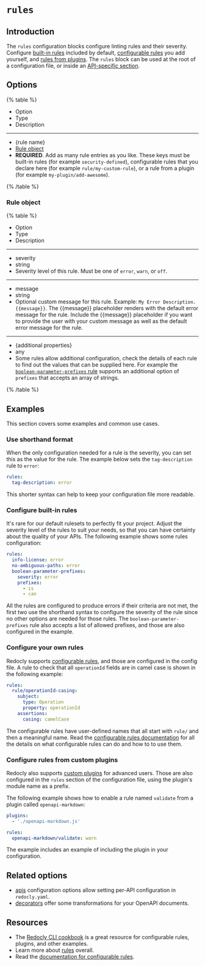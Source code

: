# `rules`

## Introduction

The `rules` configuration blocks configure linting rules and their severity.
Configure [built-in rules](../../rules/built-in-rules.md) included by default, [configurable rules](../../rules/configurable-rules.md) you add yourself, and [rules from plugins](../../custom-plugins/custom-rules.md).
The `rules` block can be used at the root of a configuration file, or inside an [API-specific section](./apis.md).

## Options

{% table %}

- Option
- Type
- Description

---

- {rule name}
- [Rule object](#rule-object)
- **REQUIRED**. Add as many rule entries as you like. These keys must be built-in rules (for example `security-defined`), configurable rules that you declare here (for example `rule/my-custom-rule`), or a rule from a plugin (for example `my-plugin/add-awesome`).

{% /table %}

### Rule object

{% table %}

- Option
- Type
- Description

---

- severity
- string
- Severity level of this rule. Must be one of `error`, `warn`, or `off`.

---

- message
- string
- Optional custom message for this rule.
  Example: `My Error Description. {{message}}`.
The {{message}} placeholder renders with the default error message for the rule.  Include the {{message}} placeholder if you want to provide the user with your custom message as well as the default error message for the rule.

---

- {additional properties}
- any
- Some rules allow additional configuration, check the details of each rule to find out the values that can be supplied here. For example the [`boolean-parameter-prefixes` rule](../../rules/oas/boolean-parameter-prefixes.md) supports an additional option of `prefixes` that accepts an array of strings.

{% /table %}

## Examples

This section covers some examples and common use cases.

### Use shorthand format

When the only configuration needed for a rule is the severity, you can set this as the value for the rule.
The example below sets the `tag-description` rule to `error`:

```yaml
rules:
  tag-description: error
```

This shorter syntax can help to keep your configuration file more readable.

### Configure built-in rules

It's rare for our default rulesets to perfectly fit your project.
Adjust the severity level of the rules to suit your needs, so that you can have certainty about the quality of your APIs.
The following example shows some rules configuration:

```yaml
rules:
  info-license: error
  no-ambiguous-paths: error
  boolean-parameter-prefixes:
    severity: error
    prefixes:
      - is
      - can
```

All the rules are configured to produce errors if their criteria are not met, the first two use the shorthand syntax to configure the severity of the rule since no other options are needed for those rules.
The `boolean-parameter-prefixes` rule also accepts a list of allowed prefixes, and those are also configured in the example.

### Configure your own rules

Redocly supports [configurable rules](../../rules/configurable-rules.md), and those are configured in the config file.
A rule to check that all `operationId` fields are in camel case is shown in the following example:

```yaml
rules:
  rule/operationId-casing:
    subject:
      type: Operation
      property: operationId
    assertions:
      casing: camelCase

```

The configurable rules have user-defined names that all start with `rule/` and then a meaningful name.
Read the [configurable rules documentation](../../rules/configurable-rules.md) for all the details on what configurable rules can do and how to to use them.

### Configure rules from custom plugins

Redocly also supports [custom plugins](../../custom-plugins/custom-rules.md) for advanced users.
Those are also configured in the `rules` section of the configuration file, using the plugin's module name as a prefix.

The following example shows how to enable a rule named `validate` from a plugin called `openapi-markdown`:

```yaml
plugins:
  - './openapi-markdown.js'

rules:
  openapi-markdown/validate: warn
```

The example includes an example of including the plugin in your configuration.

## Related options

- [apis](./apis.md) configuration options allow setting per-API configuration in `redocly.yaml`.
- [decorators](./decorators.md) offer some transformations for your OpenAPI documents.

## Resources

- The [Redocly CLI cookbook](https://github.com/Redocly/redocly-cli-cookbook) is a great resource for configurable rules, plugins, and other examples.
- Learn more about [rules](../../rules.md) overall.
- Read the [documentation for configurable rules](../../rules/configurable-rules.md).

